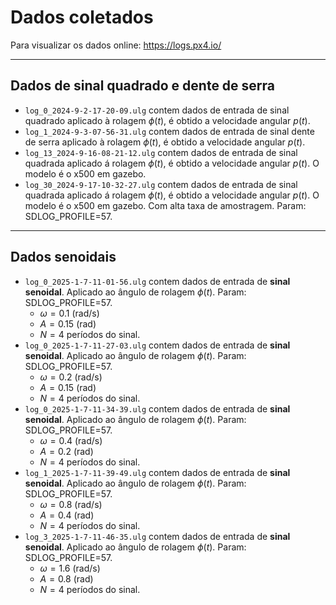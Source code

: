 # Dados coletados
Para visualizar os dados online: https://logs.px4.io/

---

## Dados de sinal quadrado e dente de serra
* `log_0_2024-9-2-17-20-09.ulg` contem dados de entrada de sinal quadrado aplicado à rolagem $\phi(t)$, é obtido a velocidade angular $p(t)$.
* `log_1_2024-9-3-07-56-31.ulg` contem dados de entrada de sinal dente de serra aplicado à rolagem $\phi(t)$, é obtido a velocidade angular $p(t)$.
* `log_13_2024-9-16-08-21-12.ulg` contem dados de entrada de sinal quadrada aplicado á rolagem $\phi(t)$, é obtido a velocidade angular $p(t)$. O modelo é o x500 em gazebo.
* `log_30_2024-9-17-10-32-27.ulg` contem dados de entrada de sinal quadrada aplicado á rolagem $\phi(t)$, é obtido a velocidade angular $p(t)$. O modelo é o x500 em gazebo. Com alta taxa de amostragem. Param: SDLOG_PROFILE=57.

---

## Dados senoidais
* `log_0_2025-1-7-11-01-56.ulg` contem dados de entrada de **sinal senoidal**. Aplicado ao ângulo de rolagem $\phi(t)$.  Param: SDLOG_PROFILE=57.
  * $\omega=0.1$ (rad/s)
  * $A=0.15$ (rad)
  * $N=4$ períodos do sinal.
* `log_0_2025-1-7-11-27-03.ulg` contem dados de entrada de **sinal senoidal**. Aplicado ao ângulo de rolagem $\phi(t)$.  Param: SDLOG_PROFILE=57.
  * $\omega=0.2$ (rad/s)
  * $A=0.15$ (rad)
  * $N=4$ períodos do sinal.
* `log_0_2025-1-7-11-34-39.ulg` contem dados de entrada de **sinal senoidal**. Aplicado ao ângulo de rolagem $\phi(t)$.  Param: SDLOG_PROFILE=57.
  * $\omega=0.4$ (rad/s)
  * $A=0.2$ (rad)
  * $N=4$ períodos do sinal.
* `log_1_2025-1-7-11-39-49.ulg` contem dados de entrada de **sinal senoidal**. Aplicado ao ângulo de rolagem $\phi(t)$.  Param: SDLOG_PROFILE=57.
  * $\omega=0.8$ (rad/s)
  * $A=0.4$ (rad)
  * $N=4$ períodos do sinal.
* `log_3_2025-1-7-11-46-35.ulg` contem dados de entrada de **sinal senoidal**. Aplicado ao ângulo de rolagem $\phi(t)$.  Param: SDLOG_PROFILE=57.
  * $\omega=1.6$ (rad/s)
  * $A=0.8$ (rad)
  * $N=4$ períodos do sinal. 